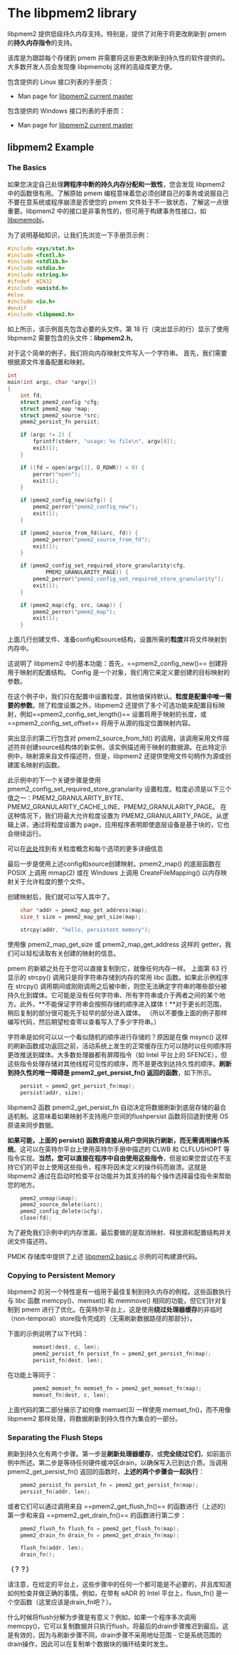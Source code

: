 # The libpmem2 library

libpmem2 提供低级持久内存支持。特别是，提供了对用于将更改刷新到 pmem 的**持久内存指令**的支持。

该库是为跟踪每个存储到 pmem 并需要将这些更改刷新到持久性的软件提供的。大多数开发人员会发现像 libpmemobj 这样的高级库更方便。

包含提供的 Linux 接口列表的手册页：

- Man page for [libpmem2 current master](https://pmem.io/pmdk/manpages/linux/master/libpmem2/libpmem2.7.html)

包含提供的 Windows 接口列表的手册页：

- Man page for [libpmem2 current master](https://pmem.io/pmdk/manpages/windows/master/libpmem2/libpmem2.7.html)

## libpmem2 Example

### The Basics

如果您决定自己处理**跨程序中断的持久内存分配和一致性**，您会发现 libpmem2 中的函数很有用。了解原始 pmem 编程意味着您必须创建自己的事务或说服自己不要在意系统或程序崩溃是否使您的 pmem 文件处于不一致状态，了解这一点很重要。libpmem2 中的接口是非事务性的，但可用于构建事务性接口，如 [libpmemobj](https://pmem.io/pmdk/libpmemobj)。

为了说明基础知识，让我们先浏览一下手册页示例：

```cpp
#include <sys/stat.h>
#include <fcntl.h>
#include <stdlib.h>
#include <stdio.h>
#include <string.h>
#ifndef _WIN32
#include <unistd.h>
#else
#include <io.h>
#endif
#include <libpmem2.h>
```

如上所示，该示例首先包含必要的头文件。第 18 行（突出显示的行）显示了使用 libpmem2 需要包含的头文件：**libpmem2.h**。

对于这个简单的例子，我们将向内存映射文件写入一个字符串。
首先，我们需要根据源文件准备配置和映射。

```cpp
int
main(int argc, char *argv[])
{
	int fd;
	struct pmem2_config *cfg;
	struct pmem2_map *map;
	struct pmem2_source *src;
	pmem2_persist_fn persist;

	if (argc != 2) {
		fprintf(stderr, "usage: %s file\n", argv[0]);
		exit(1);
	}

	if ((fd = open(argv[1], O_RDWR)) < 0) {
		perror("open");
		exit(1);
	}

	if (pmem2_config_new(&cfg)) {
		pmem2_perror("pmem2_config_new");
		exit(1);
	}

	if (pmem2_source_from_fd(&src, fd)) {
		pmem2_perror("pmem2_source_from_fd");
		exit(1);
	}

	if (pmem2_config_set_required_store_granularity(cfg,
			PMEM2_GRANULARITY_PAGE)) {
		pmem2_perror("pmem2_config_set_required_store_granularity");
		exit(1);
	}

	if (pmem2_map(cfg, src, &map)) {
		pmem2_perror("pmem2_map");
		exit(1);
	}
```

上面几行创建文件、准备config和source结构，设置所需的**粒度**并将文件映射到内存中。

这说明了 libpmem2 中的基本功能：首先，==pmem2_config_new()== 创建将用于映射的配置结构。 Config 是一个对象，我们用它来定义要创建的目标映射的参数。

在这个例子中，我们只在配置中设置粒度，其他值保持默认。**粒度是配置中唯一需要的参数**。除了粒度设置之外，libpmem2 还提供了多个可选功能来配置目标映射，例如==pmem2_config_set_length()== 设置将用于映射的长度，或 ==pmem2_config_set_offset== 将用于从源的指定位置映射内容。

突出显示的第二行包含对 pmem2_source_from_fd() 的调用，该调用采用文件描述符并创建source结构体的新实例，该实例描述用于映射的数据源。在此特定示例中，映射源来自文件描述符，但是，libpmem2 还提供使用文件句柄作为源或创建匿名映射的函数。

此示例中的下一个关键步骤是使用  pmem2_config_set_required_store_granularity 设置粒度。粒度必须是以下三个值之一：PMEM2_GRANULARITY_BYTE、PMEM2_GRANULARITY_CACHE_LINE、PMEM2_GRANULARITY_PAGE。
在这种情况下，我们将最大允许粒度设置为 PMEM2_GRANULARITY_PAGE。从逻辑上讲，通过将粒度设置为 page，应用程序表明即使底层设备是基于块的，它也会继续运行。

可以在[此处](https://pmem.io/pmdk/manpages/linux/master/libpmem2/libpmem2.7.html)找到有关粒度概念和每个选项的更多详细信息

最后一步是使用上述config和source创建映射。pmem2_map() 的底层函数在 POSIX 上调用 mmap(2) 或在 Windows 上调用 CreateFileMapping() 以内存映射关于允许粒度的整个文件。

创建映射后，我们就可以写入其中了。

```cpp
    char *addr = pmem2_map_get_address(map);
    size_t size = pmem2_map_get_size(map);

    strcpy(addr, "hello, persistent memory");
```

使用像 pmem2_map_get_size 或 pmem2_map_get_address 这样的 getter，我们可以轻松读取有关创建的映射的信息。

pmem 的新颖之处在于您可以直接复制到它，就像任何内存一样。
上面第 63 行显示的 strcpy() 调用只是将字符串存储到内存的常用 libc 函数。如果此示例程序在 strcpy() 调用期间或刚刚调用之后被中断，则您无法确定字符串的哪些部分被持久化到媒体。它可能是没有任何字符串、所有字符串或介于两者之间的某个地方。此外，**不能保证字符串会按照存储的顺序进入媒体！**对于更长的范围，稍后复制的部分很可能先于较早的部分进入媒体。 （所以不要像上面的例子那样编写代码，然后期望检查零以查看写入了多少字符串。）

字符串是如何可以以一个看似随机的顺序进行存储的？原因是在像 msync() 这样的刷新函数成功返回之前，活动系统上发生的正常缓存压力可以随时以任何顺序将更改推送到媒体。大多数处理器都有屏障指令（如 Intel 平台上的 SFENCE），但这些指令处理存储对其他线程可见性的顺序，而不是更改到达持久性的顺序。**刷新到持久性的唯一障碍是 pmem2_get_persist_fn() 返回的函数**，如下所示。

```cpp
	persist = pmem2_get_persist_fn(map);
	persist(addr, size);
```

libpmem2 函数 pmem2_get_persist_fn 自动决定将数据刷新到底层存储的最合适机制。这意味着如果映射不支持用户空间的flushpersist 函数将回退到使用 OS 原语来同步数据。

**如果可能，上面的 persist() 函数将直接从用户空间执行刷新，而无需调用操作系统**。这可以在英特尔平台上使用英特尔手册中描述的 CLWB 和 CLFLUSHOPT 等指令实现。**当然，您可以直接在程序中自由使用这些指令**，但是如果您尝试在不支持它们的平台上使用这些指令，程序将因未定义的操作码而崩溃。这就是 libpmem2 通过在启动时检查平台功能并为其支持的每个操作选择最佳指令来帮助您的地方。

```cpp
	pmem2_unmap(&map);
	pmem2_source_delete(&src);
	pmem2_config_delete(&cfg);
	close(fd);
```

为了避免我们示例中的内存泄漏，最后要做的是取消映射、释放源和配置结构并关闭文件描述符。

PMDK 存储库中提供了上述 [libpmem2 basic.c](https://github.com/pmem/pmdk/tree/master/src/examples/libpmem2) 示例的可构建源代码。

### Copying to Persistent Memory

libpmem2 的另一个特性是有一组用于最佳复制到持久内存的例程。这些函数执行与 libc 函数 memcpy()、memset() 和 memmove() 相同的功能，但它们针对复制到 pmem 进行了优化。在英特尔平台上，这是使用**绕过处理器缓存**的非临时（non-temporal）store指令完成的（无需刷新数据路径的那部分）。

下面的示例说明了以下代码：

```cpp
        memset(dest, c, len);
        pmem2_persist_fn persist_fn = pmem2_get_persist_fn(map);
        persist_fn(dest, len);
```

在功能上等同于：

```cpp
        pmem2_memset_fn memset_fn = pmem2_get_memset_fn(map);
        memset_fn(dest, c, len);
```

上面代码的第二部分展示了如何像 memset(3) 一样使用 memset_fn()，而不用像 libpmem2 那样处理，将数据刷新到持久性作为集合的一部分。

### Separating the Flush Steps

刷新到持久化有两个步骤。第一步是**刷新处理器缓存**，或**完全绕过它们**，如前面示例中所述。第二步是等待任何硬件缓冲区drain，以确保写入已到达介质。当调用 pmem2_get_persist_fn() 返回的函数时，**上述的两个步骤会一起执行**：

```cpp
	pmem2_persist_fn persist_fn = pmem2_get_persist_fn(map);
	persist_fn(addr, len);
```

或者它们可以通过调用来自 ==pmem2_get_flush_fn()== 的函数进行（上述的）第一步和来自 ==pmem2_get_drain_fn()== 的函数进行第二步：

```cpp
	pmem2_flush_fn flush_fn = pmem2_get_flush_fn(map);
	pmem2_drain_fn drain_fn = pmem2_get_drain_fn(map);

	flush_fn(addr, len);
	drain_fn();
```
**（？？）**

请注意，在给定的平台上，这些步骤中的任何一个都可能是不必要的，并且库知道如何检查并做正确的事情。例如，在带有 eADR 的 Intel 平台上，flusn_fn() 是一个空函数（这里应该是drain_fn吧？）。

什么时候将flush分解为步骤是有意义？例如，如果一个程序多次调用 memcpy()，它可以复制数据并只执行flush，将最后的drain步骤推迟到最后。这是有效的，因为与刷新步骤不同，drain步骤不采用地址范围 - 它是系统范围的drain操作，因此可以在复制单个数据块的循环结束时发生。
